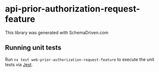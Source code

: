 
# api-prior-authorization-request-feature

This library was generated with SchemaDriven.com

## Running unit tests

Run `nx test web-prior-authorization-request-feature` to execute the unit tests via [Jest](https://jestjs.io).

